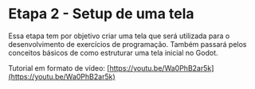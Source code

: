 # Etapa 2 - Setup de uma tela

Essa etapa tem por objetivo criar uma tela que será utilizada para o desenvolvimento de exercícios de programação. Também passará pelos conceitos básicos de como estruturar uma tela inicial no Godot. 

Tutorial em formato de vídeo: [https://youtu.be/Wa0PhB2ar5k](https://youtu.be/Wa0PhB2ar5k)
